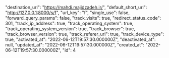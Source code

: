 "destination_url": "https://mahdi.majidzadeh.ir/",
"default_short_url": "http://127.0.0.1:8000/s/f",
"url_key": "f",
"single_use": false,
"forward_query_params": false,
"track_visits": true,
"redirect_status_code": 301,
"track_ip_address": true,
"track_operating_system": true,
"track_operating_system_version": true,
"track_browser": true,
"track_browser_version": true,
"track_referer_url": true,
"track_device_type": true,
"activated_at": "2022-06-12T19:57:30.000000Z",
"deactivated_at": null,
"updated_at": "2022-06-12T19:57:30.000000Z",
"created_at": "2022-06-12T19:57:30.000000Z",
"id": 4